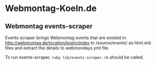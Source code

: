 # Webmontag-Koeln.de

## Webmontag events-scraper

  Events scraper brings Webmontag events that are existed in: http://webmontag.de/location/koeln/index to /source/events/ as html.erb files and extract the details to webmondays.yml file.

  To run events-scraper, `ruby lib/events-scraper.rb` should be called.
